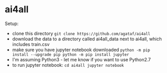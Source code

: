 # ai4all

Setup:
- clone this directory 
`git clone https://github.com/agataf/ai4all`
- download the data to a directory called ai4all_data next to ai4all, which includes train.csv
- make sure you have jupyter notebook downloaded
`python -m pip install --upgrade pip
python -m pip install jupyter`
- I'm assuming Python3 - let me know if you want to use Python2.7
- to run jupyter notebook:
`cd ai4all
jupyter notebook`
